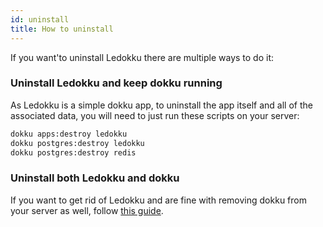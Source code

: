 ```yaml
---
id: uninstall
title: How to uninstall
---
```


If you want'to uninstall Ledokku there are multiple ways to do it:

### Uninstall Ledokku and keep dokku running

As Ledokku is a simple dokku app, to uninstall the app itself and
all of the associated data, you will need to just run these scripts on your server:

```sh
dokku apps:destroy ledokku
dokku postgres:destroy ledokku
dokku postgres:destroy redis
```

### Uninstall both Ledokku and dokku

If you want to get rid of Ledokku and are fine with removing dokku from your server as well,
follow [this guide](http://dokku.viewdocs.io/dokku/getting-started/uninstalling/).
